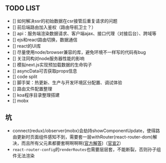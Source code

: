 ## TODO LIST
- [] 如何解决ssr的初始数据在csr接管后重复请求的问题
- [] 前后端路由加入鉴权（路由导航卫士？）
- [] api：服务端渲染数据请求、客户端ajax、接口代理（对接后台）、跨域等
- [] ejs和react路由切换，数据通信
- [] react的UI库
- [] 尽量使用node/browser兼容的库，避免环境不一样写的代码有bug
- [] 关注同构对node服务器性能的影响
- [] 模拟next.js实现预加载数据的生命钩子
- [] asyncData可否获取props信息
- [] code split
- [] 脚手架：热更新、生产与开发环境区分配置、调试体验
- [] 路由文件配置整理
- [] koa程序目录整理搭建
- [] mobx


## 坑
- connect(redux)/observer(mobx)会劫持showComponentUpdate，使得路由更新时页面组件感知不到，需要套一层withRouter(react-router-dom)解决，而且所有父元素都要套啊啊啊啊([官方解答](https://github.com/ReactTraining/react-router/blob/master/packages/react-router/docs/guides/redux.md#blocked-updates))（[官宣2](https://github.com/ReactTraining/react-router/blob/master/packages/react-router/docs/guides/blocked-updates.md)）
- `react-router-config`的`renderRoutes`也需要层层套，不能断裂，否则孙子组件无法渲染